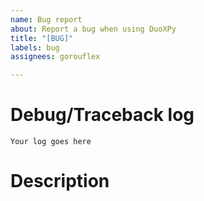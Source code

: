 ```yaml
---
name: Bug report
about: Report a bug when using DuoXPy
title: "[BUG]"
labels: bug
assignees: gorouflex

---
```


# Debug/Traceback log

<!-- Refer to https://github.com/gorouflex/HoneygainPot/blob/main/Docs/Debug.md if you don't know how to get it -->


```
Your log goes here
```

# Description
